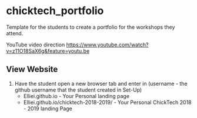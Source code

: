 # chicktech_portfolio
Template for the students to create a portfolio for the workshops they attend.

YouTube video direction https://www.youtube.com/watch?v=z11O18SaX6g&feature=youtu.be

## View Website
1. Have the student open a new browser tab and enter in (username - the github username that the student created in Set-Up)
   - Elliei.github.io - Your Personal landing page
   - Elliei.github.io/chicktech-2018-2019/ - Your Personal ChickTech 2018 - 2019 landing Page
